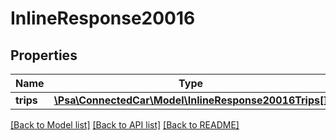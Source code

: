 # InlineResponse20016

## Properties
Name | Type | Description | Notes
------------ | ------------- | ------------- | -------------
**trips** | [**\Psa\ConnectedCar\Model\InlineResponse20016Trips[]**](InlineResponse20016Trips.md) |  | [optional] 

[[Back to Model list]](../README.md#documentation-for-models) [[Back to API list]](../README.md#documentation-for-api-endpoints) [[Back to README]](../README.md)


